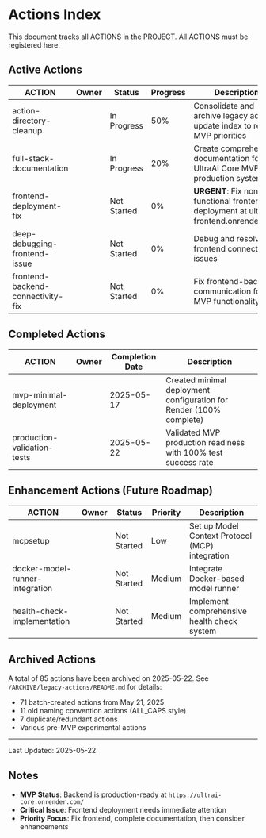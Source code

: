 # Actions Index

This document tracks all ACTIONS in the PROJECT. All ACTIONS must be registered here.

## Active Actions

| ACTION | Owner | Status | Progress | Description |
|--------|-------|--------|----------|-------------|
| action-directory-cleanup | | In Progress | 50% | Consolidate and archive legacy actions, update index to reflect MVP priorities |
| full-stack-documentation | | In Progress | 20% | Create comprehensive documentation for UltraAI Core MVP production system |
| frontend-deployment-fix | | Not Started | 0% | **URGENT**: Fix non-functional frontend deployment at ultrai-frontend.onrender.com |
| deep-debugging-frontend-issue | | Not Started | 0% | Debug and resolve frontend connectivity issues |
| frontend-backend-connectivity-fix | | Not Started | 0% | Fix frontend-backend communication for full MVP functionality |

## Completed Actions

| ACTION | Owner | Completion Date | Description |
|--------|-------|-----------------|-------------|
| mvp-minimal-deployment | | 2025-05-17 | Created minimal deployment configuration for Render (100% complete) |
| production-validation-tests | | 2025-05-22 | Validated MVP production readiness with 100% test success rate |

## Enhancement Actions (Future Roadmap)

| ACTION | Owner | Status | Priority | Description |
|--------|-------|--------|----------|-------------|
| mcpsetup | | Not Started | Low | Set up Model Context Protocol (MCP) integration |
| docker-model-runner-integration | | Not Started | Medium | Integrate Docker-based model runner |
| health-check-implementation | | Not Started | Medium | Implement comprehensive health check system |

## Archived Actions

A total of 85 actions have been archived on 2025-05-22. See `/ARCHIVE/legacy-actions/README.md` for details:

- 71 batch-created actions from May 21, 2025
- 11 old naming convention actions (ALL_CAPS style)
- 7 duplicate/redundant actions
- Various pre-MVP experimental actions

---

Last Updated: 2025-05-22

## Notes

- **MVP Status**: Backend is production-ready at `https://ultrai-core.onrender.com/`
- **Critical Issue**: Frontend deployment needs immediate attention
- **Priority Focus**: Fix frontend, complete documentation, then consider enhancements
